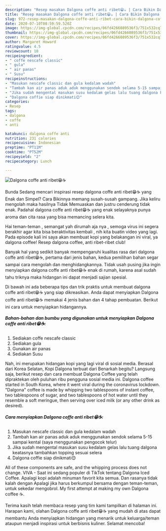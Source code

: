 ```yaml
---
description: "Resep masakan Dalgona coffe anti ribet😁☕ | Cara Bikin Dalgona coffe anti ribet😁☕ Yang Enak dan Simpel"
title: "Resep masakan Dalgona coffe anti ribet😁☕ | Cara Bikin Dalgona coffe anti ribet😁☕ Yang Enak dan Simpel"
slug: 972-resep-masakan-dalgona-coffe-anti-ribet-cara-bikin-dalgona-coffe-anti-ribet-yang-enak-dan-simpel
date: 2020-07-10T08:59:59.520Z
image: https://img-global.cpcdn.com/recipes/06fd4266089536f3/751x532cq70/dalgona-coffe-anti-ribet😁☕-foto-resep-utama.jpg
thumbnail: https://img-global.cpcdn.com/recipes/06fd4266089536f3/751x532cq70/dalgona-coffe-anti-ribet😁☕-foto-resep-utama.jpg
cover: https://img-global.cpcdn.com/recipes/06fd4266089536f3/751x532cq70/dalgona-coffe-anti-ribet😁☕-foto-resep-utama.jpg
author: Margaret Howard
ratingvalue: 4.5
reviewcount: 10
recipeingredient:
- " coffe nescafe classic"
- " gula"
- " air panas"
- " Susu"
recipeinstructions:
- "Masukan nescafe classic dan gula kedalam wadah"
- "Tambah kan air panas aduk aduk menggunakan sendok selama 5-15 sampai kental (saya menggunakan pengocok telur)"
- "Jika sudah mengental masukan susu kedalam gelas lalu tuang dalgona keatasnya tambahkan topping sesuai selera"
- "Dalgona coffie siap dinikmati😊"
categories:
- Resep
tags:
- dalgona
- coffe
- anti

katakunci: dalgona coffe anti 
nutrition: 231 calories
recipecuisine: Indonesian
preptime: "PT11M"
cooktime: "PT52M"
recipeyield: "2"
recipecategory: Lunch

---
```



![Dalgona coffe anti ribet😁☕](https://img-global.cpcdn.com/recipes/06fd4266089536f3/751x532cq70/dalgona-coffe-anti-ribet😁☕-foto-resep-utama.jpg)

Bunda Sedang mencari inspirasi resep dalgona coffe anti ribet😁☕ yang Enak dan Simpel? Cara Bikinnya memang susah-susah gampang. Jika keliru mengolah maka hasilnya Tidak Memuaskan dan justru cenderung tidak enak. Padahal dalgona coffe anti ribet😁☕ yang enak selayaknya punya aroma dan cita rasa yang bisa memancing selera kita.

Hai teman-teman , semangat yah dirumah aja nya , semoga virus ini segera berakhir agar kita bisa beraktivitas kembali , nih kita buatin video yang lagi. Pada episode kali ini saya akan membuat kopi yang belakangan ini viral, ya dalgona coffee! Resep dalgona coffee, anti ribet-ribet club!

Banyak hal yang sedikit banyak mempengaruhi kualitas rasa dari dalgona coffe anti ribet😁☕, pertama dari jenis bahan, kedua pemilihan bahan segar sampai cara mengolah dan menghidangkannya. Tidak usah pusing jika ingin menyiapkan dalgona coffe anti ribet😁☕ enak di rumah, karena asal sudah tahu triknya maka hidangan ini dapat menjadi sajian spesial.


Di bawah ini ada beberapa tips dan trik praktis untuk membuat dalgona coffe anti ribet😁☕ yang siap dikreasikan. Anda dapat menyiapkan Dalgona coffe anti ribet😁☕ memakai 4 jenis bahan dan 4 tahap pembuatan. Berikut ini cara untuk menyiapkan hidangannya.

<!--inarticleads1-->

##### Bahan-bahan dan bumbu yang digunakan untuk menyiapkan Dalgona coffe anti ribet😁☕:

1. Sediakan  coffe nescafe classic
1. Sediakan  gula
1. Gunakan  air panas
1. Sediakan  Susu


Nah, ini merupakan hidangan kopi yang lagi viral di sosial media. Berasal dari Korea Selatan, Kopi Dalgona terbuat dari Benarkah begitu? Langsung saja, berikut resep dan cara membuat Dalgona Coffee yang telah dipraktekan oleh puluhan ribu pengguna sosial media ini. Dalgona coffee started in South Korea, where it went viral during the coronavirus lockdown. &#34;Dalgona&#34; coffee is made by whipping two tablespoons of instant coffee, two tablespoons of sugar, and two tablespoons of hot water until they resemble a soft meringue, then serving over iced milk (or any other drink as desired). 

<!--inarticleads2-->

##### Cara menyiapkan Dalgona coffe anti ribet😁☕:

1. Masukan nescafe classic dan gula kedalam wadah
1. Tambah kan air panas aduk aduk menggunakan sendok selama 5-15 sampai kental (saya menggunakan pengocok telur)
1. Jika sudah mengental masukan susu kedalam gelas lalu tuang dalgona keatasnya tambahkan topping sesuai selera
1. Dalgona coffie siap dinikmati😊


All of these components are safe, and the whipping process does not change. VIVA - Saat ini sedang populer di TikTok tentang Dalgona Iced Coffee. Apalagi kopi adalah minuman favorit kita semua. Dan rasanya tidak kalah dengan Apalagi jika harus berkumpul bersama dengan teman-teman, untuk sekedar mengobrol. My first attempt at making my own Dalgona coffee ☕. 

Terima kasih telah membaca resep yang tim kami tampilkan di halaman ini. Harapan kami, olahan Dalgona coffe anti ribet😁☕ yang mudah di atas dapat membantu Anda menyiapkan hidangan yang menarik untuk keluarga/teman ataupun menjadi inspirasi untuk berbisnis kuliner. Selamat mencoba!
